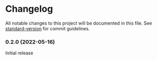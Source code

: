 # Changelog

All notable changes to this project will be documented in this file. See [standard-version](https://github.com/conventional-changelog/standard-version) for commit guidelines.

### 0.2.0 (2022-05-16)

Initial release
